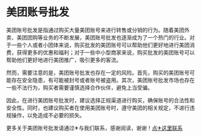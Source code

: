 # 美团账号批发

美团账号批发是指通过购买大量美团账号来进行转售或分销的行为。随着美团外卖、美团团购等业务的不断发展，美团账号批发也逐渐成为了一个热门的行业。对于一些个人或者小团体来说，购买批发的美团账号可以帮助他们更好地进行美团消费，获得更多的优惠和福利；对于一些中小型商家来说，购买批发的美团账号可以帮助他们更好地进行美团推广，吸引更多的客流。

然而，需要注意的是，美团账号批发也存在一定的风险。首先，购买的美团账号可能存在安全隐患，有可能被封号或者账号被盗用。其次，美团账号批发市场也存在一些不法行为，购买者需要谨慎选择合作伙伴，避免上当受骗。

因此，在进行美团账号批发时，建议选择正规渠道进行购买，确保账号的合法性和安全性。同时，也建议购买者在使用美团账号时，遵守美团的相关规定，不进行违规操作，以免造成不必要的损失。

更多关于美团账号批发请通过✈与我们联系，感谢阅读，谢谢！[点✈这里联系](https://www.k02.cc)